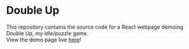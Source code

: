 # Double Up

This repository contains the source code for a React webpage demoing Double Up, my idle/puzzle game.  
View the demo page live [here](https://dqwertyc.github.io/double-up-pitch/)!

